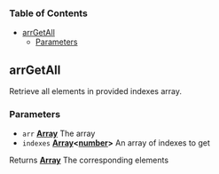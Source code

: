 <!-- Generated by documentation.js. Update this documentation by updating the source code. -->

### Table of Contents

-   [arrGetAll][1]
    -   [Parameters][2]

## arrGetAll

Retrieve all elements in provided indexes array.

### Parameters

-   `arr` **[Array][3]** The array
-   `indexes` **[Array][3]&lt;[number][4]>** An array of indexes to get

Returns **[Array][3]** The corresponding elements

[1]: #arrgetall

[2]: #parameters

[3]: https://developer.mozilla.org/docs/Web/JavaScript/Reference/Global_Objects/Array

[4]: https://developer.mozilla.org/docs/Web/JavaScript/Reference/Global_Objects/Number
